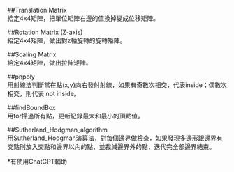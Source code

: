 ##Translation Matrix
<br>給定4x4矩陣，把單位矩陣右邊的值換掉變成位移矩陣。


##Rotation Matrix (Z-axis)
<br>給定4x4矩陣，做出對z軸旋轉的旋轉矩陣。


##Scaling Matrix
<br>給定4x4矩陣，做出拉伸矩陣。


##pnpoly
<br>用射線法判斷當在點(x,y)向右發射射線，如果有奇數次相交，代表inside；偶數次相交，則代表 not inside。


##findBoundBox
<br>用for掃過所有點，更新紀錄最大和最小的頂點值。


##Sutherland_Hodgman_algorithm
<br>用Sutherland_Hodgman演算法，對每個邊界做檢查，如果發現多邊形跟邊界有交點則放入交點和邊界以內的點，並裁減邊界外的點，迭代完全部邊界結束。




*有使用ChatGPT輔助




